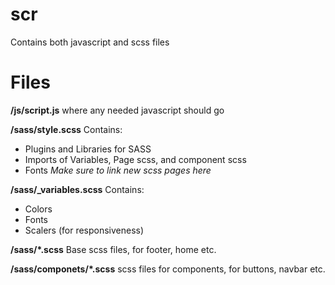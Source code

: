 # scr
Contains both javascript and scss files

# Files

**/js/script.js** where any needed javascript should go

**/sass/style.scss** Contains:
- Plugins and Libraries for SASS
- Imports of Variables, Page scss, and component scss
- Fonts
*Make sure to link new scss pages here*

**/sass/_variables.scss** Contains:
- Colors
- Fonts
- Scalers (for responsiveness) 

**/sass/\*.scss** Base scss files, for footer, home etc.

**/sass/componets/\*.scss** scss files for components, for buttons, navbar etc.